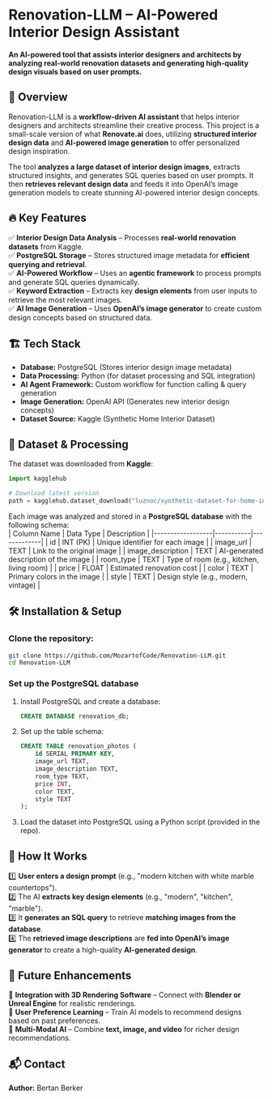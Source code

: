 # Renovation-LLM – AI-Powered Interior Design Assistant  

**An AI-powered tool that assists interior designers and architects by analyzing real-world renovation datasets and generating high-quality design visuals based on user prompts.**  

## 📌 Overview  
Renovation-LLM is a **workflow-driven AI assistant** that helps interior designers and architects streamline their creative process. This project is a small-scale version of what **Renovate.ai** does, utilizing **structured interior design data** and **AI-powered image generation** to offer personalized design inspiration.  

The tool **analyzes a large dataset of interior design images**, extracts structured insights, and generates SQL queries based on user prompts. It then **retrieves relevant design data** and feeds it into OpenAI’s image generation models to create stunning AI-powered interior design concepts.  

## 🔥 Key Features  
✅ **Interior Design Data Analysis** – Processes **real-world renovation datasets** from Kaggle.  
✅ **PostgreSQL Storage** – Stores structured image metadata for **efficient querying and retrieval**.  
✅ **AI-Powered Workflow** – Uses an **agentic framework** to process prompts and generate SQL queries dynamically.  
✅ **Keyword Extraction** – Extracts key **design elements** from user inputs to retrieve the most relevant images.  
✅ **AI Image Generation** – Uses **OpenAI’s image generator** to create custom design concepts based on structured data.  

## 🏗️ Tech Stack  
- **Database:** PostgreSQL (Stores interior design image metadata)  
- **Data Processing:** Python (for dataset processing and SQL integration)  
- **AI Agent Framework:** Custom workflow for function calling & query generation  
- **Image Generation:** OpenAI API (Generates new interior design concepts)  
- **Dataset Source:** Kaggle (Synthetic Home Interior Dataset)  

## 📂 Dataset & Processing  
The dataset was downloaded from **Kaggle**:  
```python
import kagglehub

# Download latest version
path = kagglehub.dataset_download("luznoc/synthetic-dataset-for-home-interior")
```
Each image was analyzed and stored in a **PostgreSQL database** with the following schema:  
| Column Name       | Data Type  | Description |
|------------------|-----------|-------------|
| id              | INT (PK)  | Unique identifier for each image |
| image_url       | TEXT      | Link to the original image |
| image_description | TEXT      | AI-generated description of the image |
| room_type       | TEXT      | Type of room (e.g., kitchen, living room) |
| price           | FLOAT     | Estimated renovation cost |
| color          | TEXT      | Primary colors in the image |
| style         | TEXT      | Design style (e.g., modern, vintage) |

## 🛠️ Installation & Setup  
### **Clone the repository:**  
```sh
git clone https://github.com/MozartofCode/Renovation-LLM.git
cd Renovation-LLM
```

### **Set up the PostgreSQL database**  
1. Install PostgreSQL and create a database:  
   ```sql
   CREATE DATABASE renovation_db;
   ```
2. Set up the table schema:  
   ```sql
   CREATE TABLE renovation_photos (
       id SERIAL PRIMARY KEY,
       image_url TEXT,
       image_description TEXT,
       room_type TEXT,
       price INT,
       color TEXT,
       style TEXT
   );
   ```
3. Load the dataset into PostgreSQL using a Python script (provided in the repo).  

## 🎯 How It Works  
1️⃣ **User enters a design prompt** (e.g., "modern kitchen with white marble countertops").  
2️⃣ The AI **extracts key design elements** (e.g., "modern", "kitchen", "marble").  
3️⃣ It **generates an SQL query** to retrieve **matching images from the database**.  
4️⃣ The **retrieved image descriptions** are **fed into OpenAI’s image generator** to create a high-quality **AI-generated design**.  

## 🚧 Future Enhancements  
🔹 **Integration with 3D Rendering Software** – Connect with **Blender or Unreal Engine** for realistic renderings.  
🔹 **User Preference Learning** – Train AI models to recommend designs based on past preferences.  
🔹 **Multi-Modal AI** – Combine **text, image, and video** for richer design recommendations.  


## 📬 Contact  
**Author:** Bertan Berker  